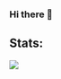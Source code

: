 ### Hi there 👋


## Stats:

<img src="https://github-readme-stats.vercel.app/api?username=putrautama007&show_icons=true">
